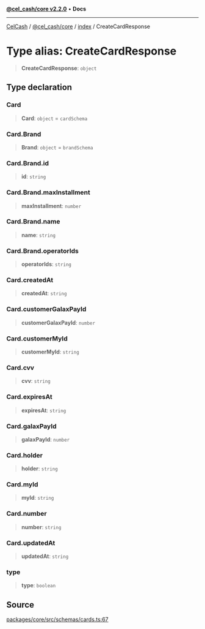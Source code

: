 [**@cel_cash/core v2.2.0**](../../README.md) • **Docs**

***

[CelCash](../../../../packages.md) / [@cel\_cash/core](../../README.md) / [index](../README.md) / CreateCardResponse

# Type alias: CreateCardResponse

> **CreateCardResponse**: `object`

## Type declaration

### Card

> **Card**: `object` = `cardSchema`

### Card.Brand

> **Brand**: `object` = `brandSchema`

### Card.Brand.id

> **id**: `string`

### Card.Brand.maxInstallment

> **maxInstallment**: `number`

### Card.Brand.name

> **name**: `string`

### Card.Brand.operatorIds

> **operatorIds**: `string`

### Card.createdAt

> **createdAt**: `string`

### Card.customerGalaxPayId

> **customerGalaxPayId**: `number`

### Card.customerMyId

> **customerMyId**: `string`

### Card.cvv

> **cvv**: `string`

### Card.expiresAt

> **expiresAt**: `string`

### Card.galaxPayId

> **galaxPayId**: `number`

### Card.holder

> **holder**: `string`

### Card.myId

> **myId**: `string`

### Card.number

> **number**: `string`

### Card.updatedAt

> **updatedAt**: `string`

### type

> **type**: `boolean`

## Source

[packages/core/src/schemas/cards.ts:67](https://github.com/Pyxlab/celcash/blob/9e2eeefc75067a4b86d18d5bb144eb4446f097c2/packages/core/src/schemas/cards.ts#L67)
